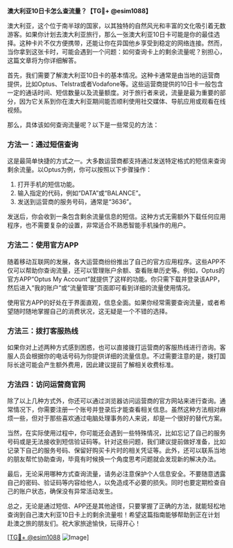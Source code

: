 **澳大利亚10日卡怎么查流量？【TG💪+ @esim1088】**

澳大利亚，这个位于南半球的国家，以其独特的自然风光和丰富的文化吸引着无数游客。如果你计划去澳大利亚旅行，那么一张澳大利亚10日卡可能是你的最佳选择。这种卡片不仅方便携带，还能让你在异国他乡享受到稳定的网络连接。然而，当你拿到这张卡时，可能会遇到一个问题：如何查询卡上的剩余流量呢？别担心，这篇文章将为你详细解答。

首先，我们需要了解澳大利亚10日卡的基本情况。这种卡通常是由当地的运营商提供，比如Optus、Telstra或者Vodafone等。这些运营商提供的10日卡一般包含一定的通话时间、短信数量以及流量额度。对于旅行者来说，流量是最为重要的部分，因为它关系到你在澳大利亚期间能否顺利使用社交媒体、导航应用或观看在线视频。

那么，具体该如何查询流量呢？以下是一些常见的方法：

### 方法一：通过短信查询

这是最简单快捷的方式之一。大多数运营商都支持通过发送特定格式的短信来查询剩余流量。以Optus为例，你可以按照以下步骤操作：

1. 打开手机的短信功能。
2. 输入指定的代码，例如“DATA”或“BALANCE”。
3. 发送到运营商的服务号码，通常是“3636”。

发送后，你会收到一条包含剩余流量信息的短信。这种方式无需额外下载任何应用程序，也不需要复杂的设置，非常适合不熟悉智能手机操作的用户。

### 方法二：使用官方APP

随着移动互联网的发展，各大运营商纷纷推出了自己的官方应用程序。这些APP不仅可以帮助你查询流量，还可以管理账户余额、查看账单历史等。例如，Optus的官方APP“Optus My Account”就提供了这样的功能。你只需下载并登录该APP，然后进入“我的账户”或“流量管理”页面即可看到详细的流量使用情况。

使用官方APP的好处在于界面直观，信息全面。如果你经常需要查询流量，或者希望随时随地掌握自己的消费状况，这无疑是一个不错的选择。

### 方法三：拨打客服热线

如果你对上述两种方式感到困惑，也可以直接拨打运营商的客服热线进行咨询。客服人员会根据你的电话号码为你提供详细的流量信息。不过需要注意的是，拨打国际长途可能会产生额外费用，因此建议提前了解相关收费标准。

### 方法四：访问运营商官网

除了以上几种方式外，你还可以通过浏览器访问运营商的官方网站来进行查询。通常情况下，你需要注册一个账号并登录后才能查看相关信息。虽然这种方法相对麻烦一些，但对于那些喜欢通过电脑处理事务的人来说，却是一个很好的替代方案。

当然，在实际使用过程中，你可能还会遇到一些特殊情况，比如忘记了自己的服务号码或是无法接收到短信验证码等。针对这些问题，我们建议提前做好准备，比如记录下自己的服务号码、保留好购买卡片时的相关凭证等。此外，还可以联系当地的朋友帮忙协助查询，毕竟有时候换一个角度思考问题就会发现新的解决办法。

最后，无论采用哪种方式查询流量，请务必注意保护个人信息安全。不要随意透露自己的密码、验证码等内容给他人，以免造成不必要的损失。同时也要定期检查自己的账户状态，确保没有异常活动发生。

总之，无论是通过短信、APP还是其他途径，只要掌握了正确的方法，就能轻松地查询到自己澳大利亚10日卡上的剩余流量啦！希望这篇指南能够帮助到正在计划赴澳之旅的朋友们。祝大家旅途愉快，玩得开心！

[[TG💪+ @esim1088](https://t.me/s/esim1088) ![Image](https://i.postimg.cc/4NQfJmqS/Snipaste-2025-05-13-00-14-12.png)]
